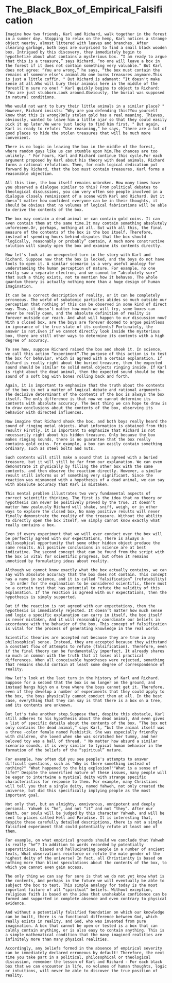 <h1> The_Black_Box_of_Empirical_Falsification </h1>

    Imagine how two friends, Karl and Richard, walk together in the forest in a summer day. Stopping to relax on the hemp, Karl notices a strange object nearby, almost littered with leaves and branches. After clearing garbage, both boys are surprised to find a small black wooden box. Intrigued by this discovery, they immediately begin to hypothetize about what contains a mysterious box. “I am ready to argue that this is a treasure,” says Richard, “no one will leave a box in the forest if it does not contain something very valuable.” But Karl does not agree: “You are wrong,” he says, “the box must contain the remains of someone else's animal.No one burns treasures anymore.This is just a little coffin. " But Richard is adamant: “It doesn't make sense at all.Who will bury their animals here in the middle of the forest?I'm sure no one! " Karl quickly begins to object to Richard: “You are just stubborn.Look around.Obviously, the burial was supposed in natural conditions. 

    Who would not want to bury their little animals in a similar place? " However, Richard insists: “Why are you defending this?You yourself know that this is wrong?Only stolen gold has a real meaning. Thieves, obviously, wanted to leave him a little ajar so that they could easily pick it up later.We were just lucky to find him first. " But again, Karl is ready to refute: “Use reasoning,” he says, “there are a lot of good places to hide the stolen treasures that will be much more convenient. 

    There is no logic in leaving the box in the middle of the forest, where random guys like us can stumble upon him.The chances are too unlikely. " For hours, Karl and Richard continue this cycle.For each argument proposed by Karl about his theory with dead animals, Richard forms a rational refutation. Then, for each logical dedication put forward by Richard, that the box must contain treasures, Karl forms a reasonable objection. 

    All this time, the box itself remains unbroken. How many times have you observed a dialogue similar to this? From political debates to theological discussions, you can very often see people involved in a dialogue closely reminiscent of a scene with Karl and Richard. But it doesn’t matter how confident everyone can be in their thoughts, it should be obvious that no volumes of logical fabrications will be able to derive the contents of the box. 

    The box may contain a dead animal or can contain gold coins. It can even contain them at the same time.It may contain something absolutely unforeseen.Or, perhaps, nothing at all. But with all this, the final measure of the contents of the box is the box itself. Therefore, instead of spending hours behind disputes that the box should “logically, reasonably or probably” contain, A much more constructive solution will simply open the box and examine its contents directly. 

    Now let's look at an unexpected turn in the story with Karl and Richard. Suppose now that the box is locked, and the boys do not have tools to open it. A similar scenario is a very useful analogy for understanding the human perception of nature. For example, no one really saw a separate electron, and we cannot be “absolutely sure” that such a thing exists, not to mention how it behaves. The whole quantum theory is actually nothing more than a huge design of human imagination. 

    It can be a correct description of reality, or it can be completely erroneous. The world of subatomic particles abides so much outside our perception that nothing of this can be observed in some kind of direct way. Thus, it doesn’t matter how much we will try, some boxes can never be really open, and the absolute definition of reality is forever outside our reach. And what will happen to our discussion now?With a closed box, are the boys are forever doomed to argue pointless in ignorance of the true state of its contents? Fortunately, the answer is not.Even if we cannot directly look inside the mysterious box, there are still other ways to determine its contents with a high degree of accuracy. 

    To see how, suppose Richard raised the box and shook it. In science, we call this action “experiment”.The purpose of this action is to test the box for behavior, which is agreed with a certain explanation. If Richard is really right about the buried treasure, then the expected sound should be similar to solid metal objects ringing inside. If Karl is right about the dead animal, then the expected sound should be the sound of a soft bag with bones rolling back and forth. 

    Again, it is important to emphasize that the truth about the contents of the box is not a matter of logical debate and rational arguments. The decisive determinant of the contents of the box is always the box itself. The only difference is that now we cannot determine its contents with absolute accuracy. The best thing we can hope to draw is to draw conclusions about the contents of the box, observing its behavior with directed influences. 

    Now imagine that Richard shook the box, and both boys really heard the sound of ringing metal objects. What information is obtained from this result? Firstly, it is important to emphasize that Richard is not necessarily right about his hidden treasure. Only because the box makes ringing sounds, there is no guarantee that the box really contains gold coins. For example, a box can easily contain something ordinary, such as steel bolts and nuts. 

    Such contents will still make a sound that is agreed with a buried treasure, but it will still be far from our explanation. We can even demonstrate it physically by filling the other box with the same contents, and then observe the reaction directly. However, a similar result still informs us of something very significant. Since the reaction was mismanced with a hypothesis of a dead animal, we can say with absolute accuracy that Karl is mistaken. 

    This mental problem illustrates two very fundamental aspects of correct scientific thinking. The first is the idea that no theory or hypothesis can never be positively proved by the true. It doesn’t matter how zealously Richard will shake, sniff, weigh, or in other ways to explore the closed box, No many positive results will never finally demonstrate the reality of the treasure. Without the ability to directly open the box itself, we simply cannot know exactly what really contains a box. 

    Even if every experiment that we will ever conduct over the box will be perfectly agreed with our expectations, There is always a philosophical opportunity that some other hidden object produce the same results. All positive conclusions in science are at best indicative. The second concept that can be found from the script with the box is vital for scientific progress, but often it remains unnoticed by formulating ideas about reality. 

    Although we cannot know exactly what the box actually contains, we can say with absolute accuracy that the box does not contain. This concept has a name in science, and it is called “falsification” (refutability) - In order for the explanation to be considered scientific, there must be a certain test that has potential to refute the validity of this explanation. If the reaction is agreed with our expectations, then the hypothesis is simply supported. 

    But if the reaction is not agreed with our expectations, then the hypothesis is immediately rejected. It doesn’t matter how much sense and logic a specific explanation can carry in itself, the box itself is never mistaken, And it will reasonably coordinate our beliefs in accordance with the behavior of the box. This concept of falsification is vital for the process of generating knowledge in the real world. 

    Scientific theories are accepted not because they are true in any philosophical sense. Instead, they are accepted because they withstand a constant flow of attempts to refute (falsification). Therefore, even if the final theory can be fundamentally imperfect, It already shares so much in common with the truth that it loses all practical differences. When all conceivable hypotheses were rejected, something that remains should contain at least some degree of correspondence of reality. 

    Now let's look at the last turn in the history of Karl and Richard. Suppose for a second that the box is no longer on the ground, and instead hangs high on a tree where the boys cannot get it. Therefore, even if they develop a number of experiments that they could apply to the box, the boys physically cannot conduct them at all. In the best case, everything that they can say is that there is a box on a tree, and its contents are unknown. 

    But let's take another step.Suppose that, despite this obstacle, Karl still adheres to his hypothesis about the dead animal, And even gives a list of specific details about the contents of the box. “The box not only contains the dead animal,” says Karl, “but the animal itself was a three -color female named Pushistik. She was especially friendly with children, she loved when she was scratched her tummy, and her beloved toy was a ball of thread. " No matter how absurd a similar scenario sounds, it is very similar to typical human behavior in the formation of the beliefs of the “spiritual” nature. 

    For example, how often did you see people's attempts to answer difficult questions, such as "Why is there something instead of nothing?" "What happened to the big explosion?""What is a sense of life?" Despite the unverified nature of these issues, many people will be eager to intertwine a mystical deity with strange specific characteristics for response to them. For example, many Christians will tell you that a single deity, named Yahweh, not only created the universe, but did this specifically implying people as the most important goal. 

    Not only that, but an almighty, omnivorous, omnipotent and deeply personal. Yahweh is “he”, and not “it” and not “they”. After our death, our souls will be judged by this character Yahweh, and will be sent to places called Hell and Paradise. It is interesting that, despite these carefully detailed descriptions, there is not a single falsified experiment that could potentially refute at least one of them. 

    For example, on what empirical grounds should we conclude that Yahweh is really “he”? In addition to words recorded by potentially superstitious, biased and hallucinating people in a number of ancient texts, What observations reinforce or refute the male gender of the highest deity of the universe? In fact, all Christianity is based on nothing more than blind speculations about the contents of the box, to which you cannot even gain access. 

    The only thing we can say for sure is that we do not yet know what is the contents, And perhaps in the future we will eventually be able to subject the box to test. This simple analogy for today is the most important failure of all “spiritual” beliefs. Without exception, religious faith is based on the idea that unshakable confidence can be formed and supported in complete absence and even contrary to physical evidence. 

    And without a potentially falsified foundation on which our knowledge can be built, there is no functional difference between God, which really exists in reality, and God, who was invented from pure imagination. A box that cannot be open or tested is a box that can calmly contain anything, or is also easy to contain anything. This is a simple mathematical condition that the many imagined realities are infinitely more than many physical realities. 

    Accordingly, any beliefs formed in the absence of empirical severity can be immediately declared erroneous by default! Therefore, the next time you take part in a political, philosophical or theological discussion, remember the lesson of Karl and Richard - For each black box that we can encounter in life, no volumes of human thoughts, logic or intuitions, will never be able to discover the true position of reality. 